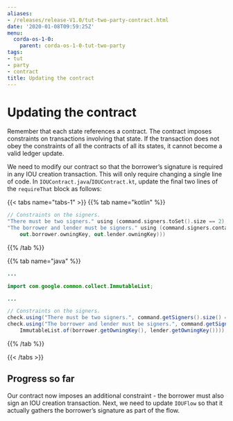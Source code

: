 ```yaml
---
aliases:
- /releases/release-V1.0/tut-two-party-contract.html
date: '2020-01-08T09:59:25Z'
menu:
  corda-os-1-0:
    parent: corda-os-1-0-tut-two-party
tags:
- tut
- party
- contract
title: Updating the contract
---
```





# Updating the contract

Remember that each state references a contract. The contract imposes constraints on transactions involving that state.
If the transaction does not obey the constraints of all the contracts of all its states, it cannot become a valid
ledger update.

We need to modify our contract so that the borrower’s signature is required in any IOU creation transaction. This will
only require changing a single line of code. In `IOUContract.java`/`IOUContract.kt`, update the final two lines of
the `requireThat` block as follows:

{{< tabs name="tabs-1" >}}
{{% tab name="kotlin" %}}
```kotlin
// Constraints on the signers.
"There must be two signers." using (command.signers.toSet().size == 2)
"The borrower and lender must be signers." using (command.signers.containsAll(listOf(
    out.borrower.owningKey, out.lender.owningKey)))
```
{{% /tab %}}

{{% tab name="java" %}}
```java
...

import com.google.common.collect.ImmutableList;

...

// Constraints on the signers.
check.using("There must be two signers.", command.getSigners().size() == 2);
check.using("The borrower and lender must be signers.", command.getSigners().containsAll(
    ImmutableList.of(borrower.getOwningKey(), lender.getOwningKey())));
```
{{% /tab %}}

{{< /tabs >}}


## Progress so far

Our contract now imposes an additional constraint - the borrower must also sign an IOU creation transaction. Next, we
need to update `IOUFlow` so that it actually gathers the borrower’s signature as part of the flow.

